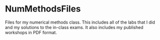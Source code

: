 # NumMethodsFiles
Files for my numerical methods class.  This includes all of the labs that I did and my solutions to the in-class exams.
It also includes my published workshops in PDF format.
